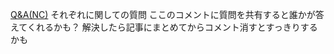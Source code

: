 [Q&A(NC)](/Wiki/Q%26A/Q%26A(NC).md)
それぞれに関しての質問
ここのコメントに質問を共有すると誰かが答えてくれるかも？
解決したら記事にまとめてからコメント消すとすっきりするかも
